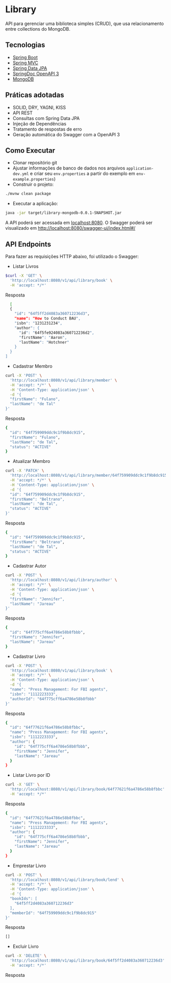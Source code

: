 # Library

API para gerenciar uma biblioteca simples (CRUD), que usa relacionamento entre collections do MongoDB.

## Tecnologias

- [Spring Boot](https://spring.io/projects/spring-boot)
- [Spring MVC](https://docs.spring.io/spring-framework/reference/web/webmvc.html)
- [Spring Data JPA](https://spring.io/projects/spring-data-jpa)
- [SpringDoc OpenAPI 3](https://springdoc.org/)
- [MongoDB](https://www.mongodb.com/)

## Práticas adotadas

- SOLID, DRY, YAGNI, KISS
- API REST
- Consultas com Spring Data JPA
- Injeção de Dependências
- Tratamento de respostas de erro
- Geração automática do Swagger com a OpenAPI 3

## Como Executar

- Clonar repositório git
- Ajustar informações de banco de dados nos arquivos `application-dev.yml` e criar seu `env.properties` a partir do exemplo em `env-example.properties`)
- Construir o projeto:

```bash
./mvnw clean package
```

- Executar a aplicação:

```bash
java -jar target/library-mongodb-0.0.1-SNAPSHOT.jar
```

A API poderá ser acessada em [localhost:8080](http://localhost:8080).
O Swagger poderá ser visualizado em [http://localhost:8080/swagger-ui/index.html#/](http://localhost:8080/swagger-ui/index.html#/)

## API Endpoints

Para fazer as requisições HTTP abaixo, foi utilizado o Swagger:

- Listar Livros

```bash
$curl -X 'GET' \
  'http://localhost:8080/v1/api/library/book' \
  -H 'accept: */*'
```
Resposta
```bash
  [
  {
    "id": "64f5ff2d4083a360712236d3",
    "name": "How to Conduct BAU",
    "isbn": "1231231234",
    "author": {
      "id": "64f5fe924083a360712236d2",
      "firstName": "Aaron",
      "lastName": "Hotchner"
    }
  }
]
```

- Cadastrar Membro
```bash
curl -X 'POST' \
  'http://localhost:8080/v1/api/library/member' \
  -H 'accept: */*' \
  -H 'Content-Type: application/json' \
  -d '{
  "firstName": "Fulano",
  "lastName": "de Tal"
}'
```

Resposta
```bash
{
  "id": "64f759909ddc9c1f9b8dc915",
  "firstName": "Fulano",
  "lastName": "de Tal",
  "status": "ACTIVE"
}
```

- Atualizar Membro
```bash
curl -X 'PATCH' \
  'http://localhost:8080/v1/api/library/member/64f759909ddc9c1f9b8dc915' \
  -H 'accept: */*' \
  -H 'Content-Type: application/json' \
  -d '{
  "id": "64f759909ddc9c1f9b8dc915",
  "firstName": "Beltrano",
  "lastName": "de Tal",
  "status": "ACTIVE"
}'
```

Resposta
```bash
{
  "id": "64f759909ddc9c1f9b8dc915",
  "firstName": "Beltrano",
  "lastName": "de Tal",
  "status": "ACTIVE"
}
```

- Cadastrar Autor
```bash
curl -X 'POST' \
  'http://localhost:8080/v1/api/library/author' \
  -H 'accept: */*' \
  -H 'Content-Type: application/json' \
  -d '{
  "firstName": "Jennifer",
  "lastName": "Jareau"
}'
```

Resposta
```bash
{
  "id": "64f775cff6a4786e58b8fbbb",
  "firstName": "Jennifer",
  "lastName": "Jareau"
}
```

- Cadastrar Livro
```bash
curl -X 'POST' \
  'http://localhost:8080/v1/api/library/book' \
  -H 'accept: */*' \
  -H 'Content-Type: application/json' \
  -d '{
  "name": "Press Management: For FBI agents",
  "isbn": "1112223333",
  "authorId": "64f775cff6a4786e58b8fbbb"
}'
```

Resposta
```bash
{
  "id": "64f77621f6a4786e58b8fbbc",
  "name": "Press Management: For FBI agents",
  "isbn": "1112223333",
  "author": {
    "id": "64f775cff6a4786e58b8fbbb",
    "firstName": "Jennifer",
    "lastName": "Jareau"
  }
}
```

- Listar Livro por ID
```bash
curl -X 'GET' \
  'http://localhost:8080/v1/api/library/book/64f77621f6a4786e58b8fbbc' \
  -H 'accept: */*'
```

Resposta
```bash
{
  "id": "64f77621f6a4786e58b8fbbc",
  "name": "Press Management: For FBI agents",
  "isbn": "1112223333",
  "author": {
    "id": "64f775cff6a4786e58b8fbbb",
    "firstName": "Jennifer",
    "lastName": "Jareau"
  }
}
```

- Emprestar Livro
```bash
curl -X 'POST' \
  'http://localhost:8080/v1/api/library/book/lend' \
  -H 'accept: */*' \
  -H 'Content-Type: application/json' \
  -d '{
  "bookIds": [
    "64f5ff2d4083a360712236d3"
  ],
  "memberId": "64f759909ddc9c1f9b8dc915"
}'
```

Resposta
```bash
[]
```

- Excluir Livro
```bash
curl -X 'DELETE' \
  'http://localhost:8080/v1/api/library/book/64f5ff2d4083a360712236d3' \
  -H 'accept: */*'
```

Resposta
```bash
```